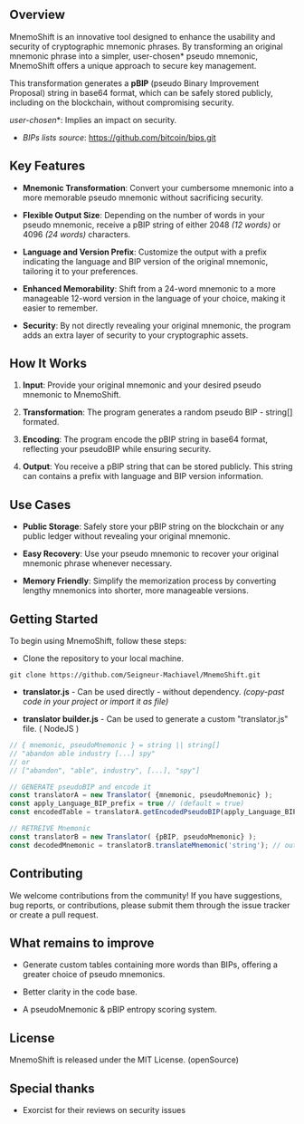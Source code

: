 ## Overview

MnemoShift is an innovative tool designed to enhance the usability and security of cryptographic mnemonic phrases. By transforming an original mnemonic phrase into a simpler, user-chosen* pseudo mnemonic, MnemoShift offers a unique approach to secure key management.

This transformation generates a **pBIP** (pseudo Binary Improvement Proposal) string in base64 format, which can be safely stored publicly, including on the blockchain, without compromising security.

*user-chosen**: Implies an impact on security.

-  *BIPs lists source*: https://github.com/bitcoin/bips.git

## Key Features

-  **Mnemonic Transformation**: Convert your cumbersome mnemonic into a more memorable pseudo mnemonic without sacrificing security.

-  **Flexible Output Size**: Depending on the number of words in your pseudo mnemonic, receive a pBIP string of either 2048 *(12 words)* or 4096 *(24 words)* characters.

-  **Language and Version Prefix**: Customize the output with a prefix indicating the language and BIP version of the original mnemonic, tailoring it to your preferences.

-  **Enhanced Memorability**: Shift from a 24-word mnemonic to a more manageable 12-word version in the language of your choice, making it easier to remember.

-  **Security**: By not directly revealing your original mnemonic, the program adds an extra layer of security to your cryptographic assets.

## How It Works

1.  **Input**: Provide your original mnemonic and your desired pseudo mnemonic to MnemoShift.

2.  **Transformation**: The program generates a random pseudo BIP - string[] formated.

3.  **Encoding**: The program encode the pBIP string in base64 format, reflecting your pseudoBIP while ensuring security.

4.  **Output**: You receive a pBIP string that can be stored publicly. This string can contains a prefix with language and BIP version information.

## Use Cases

-  **Public Storage**: Safely store your pBIP string on the blockchain or any public ledger without revealing your original mnemonic.

-  **Easy Recovery**: Use your pseudo mnemonic to recover your original mnemonic phrase whenever necessary.

-  **Memory Friendly**: Simplify the memorization process by converting lengthy mnemonics into shorter, more manageable versions.

## Getting Started

To begin using MnemoShift, follow these steps:

- Clone the repository to your local machine.

```
git clone https://github.com/Seigneur-Machiavel/MnemoShift.git
```

- **translator.js** - Can be used directly - without dependency.
*(copy-past code in your project or import it as file)*
<script src="translator.js"></script>

-  **translator builder.js** - Can be used to generate a custom "translator.js" file. ( NodeJS )

```javascript
// { mnemonic, pseudoMnemonic } = string || string[]
// "abandon able industry [...] spy"
// or
// ["abandon", "able", industry", [...], "spy"]

// GENERATE pseudoBIP and encode it
const translatorA = new Translator( {mnemonic, pseudoMnemonic} );
const apply_Language_BIP_prefix = true // (default = true)
const encodedTable = translatorA.getEncodedPseudoBIP(apply_Language_BIP_prefix);

// RETREIVE Mnemonic
const translatorB = new Translator( {pBIP, pseudoMnemonic} );
const decodedMnemonic = translatorB.translateMnemonic('string'); // output: 'array' or 'string'
```

## Contributing

We welcome contributions from the community! If you have suggestions, bug reports, or contributions, please submit them through the issue tracker or create a pull request.

## What remains to improve

- Generate custom tables containing more words than BIPs, offering a greater choice of pseudo mnemonics.

- Better clarity in the code base.

- A pseudoMnemonic & pBIP entropy scoring system.

## License

MnemoShift is released under the MIT License. (openSource)

## Special thanks

- Exorcist for their reviews on security issues